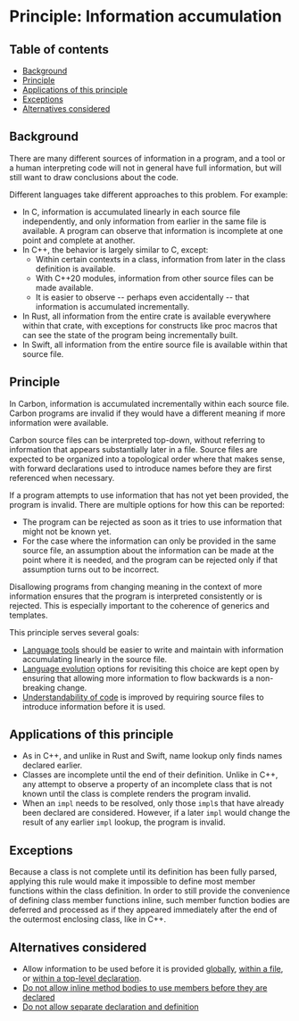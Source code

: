 # Principle: Information accumulation

<!--
Part of the Carbon Language project, under the Apache License v2.0 with LLVM
Exceptions. See /LICENSE for license information.
SPDX-License-Identifier: Apache-2.0 WITH LLVM-exception
-->

<!-- toc -->

## Table of contents

-   [Background](#background)
-   [Principle](#principle)
-   [Applications of this principle](#applications-of-this-principle)
-   [Exceptions](#exceptions)
-   [Alternatives considered](#alternatives-considered)

<!-- tocstop -->

## Background

There are many different sources of information in a program, and a tool or a
human interpreting code will not in general have full information, but will
still want to draw conclusions about the code.

Different languages take different approaches to this problem. For example:

-   In C, information is accumulated linearly in each source file independently,
    and only information from earlier in the same file is available. A program
    can observe that information is incomplete at one point and complete at
    another.
-   In C++, the behavior is largely similar to C, except:
    -   Within certain contexts in a class, information from later in the class
        definition is available.
    -   With C++20 modules, information from other source files can be made
        available.
    -   It is easier to observe -- perhaps even accidentally -- that information
        is accumulated incrementally.
-   In Rust, all information from the entire crate is available everywhere
    within that crate, with exceptions for constructs like proc macros that can
    see the state of the program being incrementally built.
-   In Swift, all information from the entire source file is available within
    that source file.

## Principle

In Carbon, information is accumulated incrementally within each source file.
Carbon programs are invalid if they would have a different meaning if more
information were available.

Carbon source files can be interpreted top-down, without referring to
information that appears substantially later in a file. Source files are
expected to be organized into a topological order where that makes sense, with
forward declarations used to introduce names before they are first referenced
when necessary.

If a program attempts to use information that has not yet been provided, the
program is invalid. There are multiple options for how this can be reported:

-   The program can be rejected as soon as it tries to use information that
    might not be known yet.
-   For the case where the information can only be provided in the same source
    file, an assumption about the information can be made at the point where it
    is needed, and the program can be rejected only if that assumption turns out
    to be incorrect.

Disallowing programs from changing meaning in the context of more information
ensures that the program is interpreted consistently or is rejected. This is
especially important to the coherence of generics and templates.

This principle serves several goals:

-   [Language tools](/docs/project/goals.md#language-tools-and-ecosystem) should
    be easier to write and maintain with information accumulating linearly in
    the source file.
-   [Language evolution](/docs/project/goals.md#software-and-language-evolution)
    options for revisiting this choice are kept open by ensuring that allowing
    more information to flow backwards is a non-breaking change.
-   [Understandability of code](/docs/project/goals.md#code-that-is-easy-to-read-understand-and-write)
    is improved by requiring source files to introduce information before it is
    used.

## Applications of this principle

-   As in C++, and unlike in Rust and Swift, name lookup only finds names
    declared earlier.
-   Classes are incomplete until the end of their definition. Unlike in C++, any
    attempt to observe a property of an incomplete class that is not known until
    the class is complete renders the program invalid.
-   When an `impl` needs to be resolved, only those `impl`s that have already
    been declared are considered. However, if a later `impl` would change the
    result of any earlier `impl` lookup, the program is invalid.

## Exceptions

Because a class is not complete until its definition has been fully parsed,
applying this rule would make it impossible to define most member functions
within the class definition. In order to still provide the convenience of
defining class member functions inline, such member function bodies are deferred
and processed as if they appeared immediately after the end of the outermost
enclosing class, like in C++.

## Alternatives considered

-   Allow information to be used before it is provided
    [globally](/proposals/p0875.md#strict-global-consistency),
    [within a file](/proposals/p0875.md#context-sensitive-local-consistency), or
    [within a top-level declaration](/proposals/p0875.md#top-down-with-minimally-deferred-type-checking).
-   [Do not allow inline method bodies to use members before they are declared](/proposals/p0875.md#strict-top-down)
-   [Do not allow separate declaration and definition](/proposals/p0875.md#disallow-separate-declaration-and-definition)
